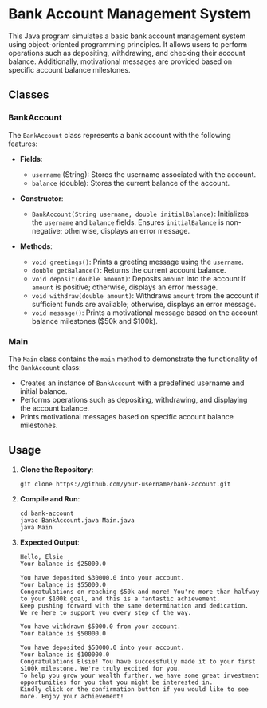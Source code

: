 # Bank Account Management System

This Java program simulates a basic bank account management system using object-oriented programming principles. It allows users to perform operations such as depositing, withdrawing, and checking their account balance. Additionally, motivational messages are provided based on specific account balance milestones.

## Classes

### BankAccount

The `BankAccount` class represents a bank account with the following features:

- **Fields**:
  - `username` (String): Stores the username associated with the account.
  - `balance` (double): Stores the current balance of the account.

- **Constructor**:
  - `BankAccount(String username, double initialBalance)`: Initializes the `username` and `balance` fields. Ensures `initialBalance` is non-negative; otherwise, displays an error message.

- **Methods**:
  - `void greetings()`: Prints a greeting message using the `username`.
  - `double getBalance()`: Returns the current account balance.
  - `void deposit(double amount)`: Deposits `amount` into the account if `amount` is positive; otherwise, displays an error message.
  - `void withdraw(double amount)`: Withdraws `amount` from the account if sufficient funds are available; otherwise, displays an error message.
  - `void message()`: Prints a motivational message based on the account balance milestones ($50k and $100k).

### Main

The `Main` class contains the `main` method to demonstrate the functionality of the `BankAccount` class:

- Creates an instance of `BankAccount` with a predefined username and initial balance.
- Performs operations such as depositing, withdrawing, and displaying the account balance.
- Prints motivational messages based on specific account balance milestones.

## Usage

1. **Clone the Repository**:
   ```
   git clone https://github.com/your-username/bank-account.git
   ```

2. **Compile and Run**:
   ```
   cd bank-account
   javac BankAccount.java Main.java
   java Main
   ```

3. **Expected Output**:

   ```
   Hello, Elsie
   Your balance is $25000.0

   You have deposited $30000.0 into your account.
   Your balance is $55000.0
   Congratulations on reaching $50k and more! You're more than halfway to your $100k goal, and this is a fantastic achievement.
   Keep pushing forward with the same determination and dedication. We're here to support you every step of the way.

   You have withdrawn $5000.0 from your account.
   Your balance is $50000.0

   You have deposited $50000.0 into your account.
   Your balance is $100000.0
   Congratulations Elsie! You have successfully made it to your first $100k milestone. We're truly excited for you.
   To help you grow your wealth further, we have some great investment opportunities for you that you might be interested in.
   Kindly click on the confirmation button if you would like to see more. Enjoy your achievement!
   ```
